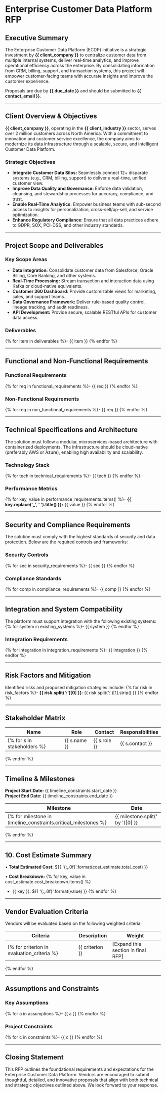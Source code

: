 # Enterprise Customer Data Platform RFP

## Executive Summary

The Enterprise Customer Data Platform (ECDP) initiative is a strategic investment by **{{ client_company }}** to centralize customer data from multiple internal systems, deliver real-time analytics, and improve operational efficiency across the enterprise. By consolidating information from CRM, billing, support, and transaction systems, this project will empower customer-facing teams with accurate insights and improve the customer experience.

Proposals are due by **{{ due_date }}** and should be submitted to **{{ contact_email }}**.

---

## Client Overview & Objectives

**{{ client_company }}**, operating in the **{{ client_industry }}** sector, serves over 2 million customers across North America. With a commitment to innovation and customer service excellence, the company aims to modernize its data infrastructure through a scalable, secure, and intelligent Customer Data Platform.

### Strategic Objectives

- **Integrate Customer Data Silos:** Seamlessly connect 12+ disparate systems (e.g., CRM, billing, support) to deliver a real-time, unified customer view.
- **Improve Data Quality and Governance:** Enforce data validation, cleansing, and stewardship processes for accuracy, compliance, and trust.
- **Enable Real-Time Analytics:** Empower business teams with sub-second access to insights for personalization, cross-sell/up-sell, and service optimization.
- **Enhance Regulatory Compliance:** Ensure that all data practices adhere to GDPR, SOX, PCI-DSS, and other industry standards.

---

## Project Scope and Deliverables

### Key Scope Areas

- **Data Integration:** Consolidate customer data from Salesforce, Oracle Billing, Core Banking, and other systems.
- **Real-Time Processing:** Stream transaction and interaction data using Kafka or cloud-native equivalents.
- **Customer 360 Dashboard:** Provide customizable views for marketing, sales, and support teams.
- **Data Governance Framework:** Deliver rule-based quality control, lineage tracking, and audit readiness.
- **API Development:** Provide secure, scalable RESTful APIs for customer data access.

### Deliverables

{% for item in deliverables %}- {{ item }}
{% endfor %}

---

## Functional and Non-Functional Requirements

### Functional Requirements
{% for req in functional_requirements %}- {{ req }}
{% endfor %}

### Non-Functional Requirements
{% for req in non_functional_requirements %}- {{ req }}
{% endfor %}

---

## Technical Specifications and Architecture

The solution must follow a modular, microservices-based architecture with containerized deployments. The infrastructure should be cloud-native (preferably AWS or Azure), enabling high availability and scalability.

### Technology Stack
{% for tech in technical_requirements %}- {{ tech }}
{% endfor %}

### Performance Metrics
{% for key, value in performance_requirements.items() %}- **{{ key.replace('_', ' ').title() }}:** {{ value }}
{% endfor %}

---

## Security and Compliance Requirements

The solution must comply with the highest standards of security and data protection. Below are the required controls and frameworks:

### Security Controls
{% for sec in security_requirements %}- {{ sec }}
{% endfor %}

### Compliance Standards
{% for comp in compliance_requirements %}- {{ comp }}
{% endfor %}

---

## Integration and System Compatibility

The platform must support integration with the following existing systems:
{% for system in existing_systems %}- {{ system }}
{% endfor %}

### Integration Requirements
{% for integration in integration_requirements %}- {{ integration }}
{% endfor %}

---

## Risk Factors and Mitigation

Identified risks and proposed mitigation strategies include:
{% for risk in risk_factors %}- **{{ risk.split(':')[0] }}**: {{ risk.split(':')[1].strip() }}
{% endfor %}

---

## Stakeholder Matrix

| Name | Role | Contact | Responsibilities |
|------|------|---------|------------------|
{% for s in stakeholders %}| {{ s.name }} | {{ s.role }} | {{ s.contact }} | {{ s.responsibilities }} |
{% endfor %}

---

## Timeline & Milestones

**Project Start Date:** {{ timeline_constraints.start_date }}  
**Project End Date:** {{ timeline_constraints.end_date }}

| Milestone | Date |
|-----------|------|
{% for milestone in timeline_constraints.critical_milestones %}| {{ milestone.split(' by ')[0] }} | {{ milestone.split(' by ')[1] }} |
{% endfor %}

---

## 10. Cost Estimate Summary

• **Total Estimated Cost**: ${{ '{:,.0f}'.format(cost_estimate.total_cost) }}

• **Cost Breakdown:**
{% for key, value in cost_estimate.cost_breakdown.items() %}
- {{ key }}: ${{ '{:,.0f}'.format(value) }}
{% endfor %}

---

## Vendor Evaluation Criteria

Vendors will be evaluated based on the following weighted criteria:

| Criteria | Description | Weight |
|----------|-------------|--------|
{% for criterion in evaluation_criteria %}| {{ criterion }} | [Expand this section in final RFP] | TBD |
{% endfor %}

---

## Assumptions and Constraints

### Key Assumptions
{% for a in assumptions %}- {{ a }}
{% endfor %}

### Project Constraints
{% for c in constraints %}- {{ c }}
{% endfor %}

---

## Closing Statement

This RFP outlines the foundational requirements and expectations for the Enterprise Customer Data Platform. Vendors are encouraged to submit thoughtful, detailed, and innovative proposals that align with both technical and strategic objectives outlined above. We look forward to your response.
